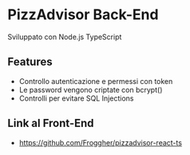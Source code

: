 # PizzAdvisor Back-End

Sviluppato con Node.js TypeScript

## Features
- Controllo autenticazione e permessi con token
- Le password vengono criptate con bcrypt()
- Controlli per evitare SQL Injections

## Link al Front-End
- https://github.com/Froggher/pizzadvisor-react-ts
